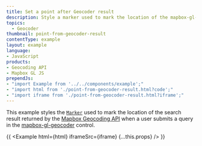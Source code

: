 ```yaml
---
title: Set a point after Geocoder result
description: Style a marker used to mark the location of the mapbox-gl-geocoder search result.
topics:
  - Geocoder
thumbnail: point-from-geocoder-result
contentType: example
layout: example
language:
- JavaScript
products:
- Geocoding API
- Mapbox GL JS
prependJs:
- "import Example from '../../components/example';"
- "import html from './point-from-geocoder-result.html?code';"
- "import iframe from './point-from-geocoder-result.html?iframe';"
---
```


This example styles the [`Marker`](/mapbox-gl-js/api/markers/#marker) used to mark the location of the search result returned by the [Mapbox Geocoding API](https://docs.mapbox.com/api/search/geocoding/) when a user submits a query in the [mapbox-gl-geocoder](https://github.com/mapbox/mapbox-gl-geocoder) control.

{{ <Example html={html} iframeSrc={iframe} {...this.props} /> }}

